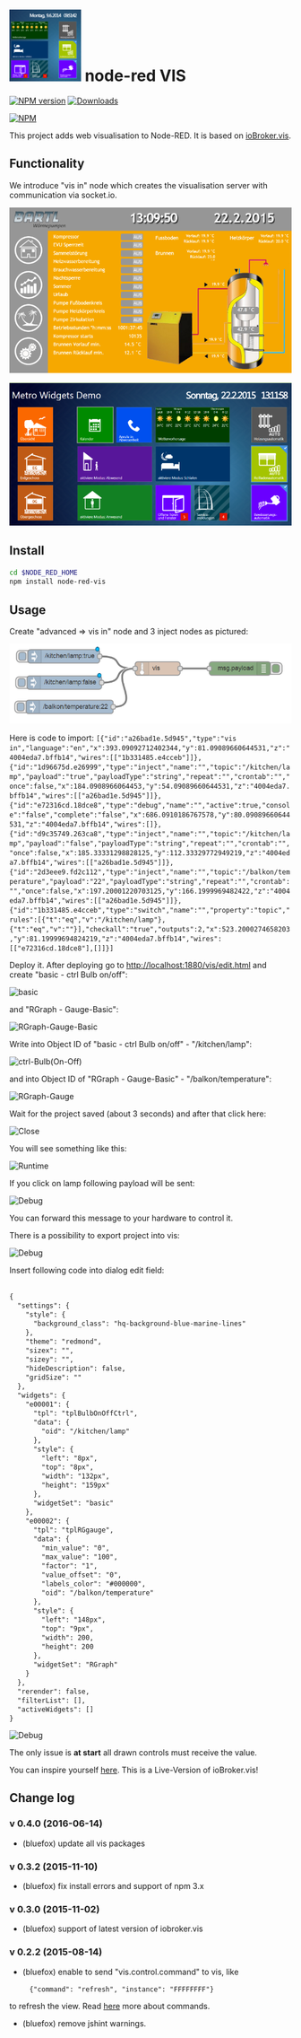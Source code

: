 ![Logo](icons/visLogo.png)
node-red VIS
============
[![NPM version](http://img.shields.io/npm/v/node-red-vis.svg)](https://www.npmjs.com/package/node-red-vis)
[![Downloads](https://img.shields.io/npm/dm/node-red-vis.svg)](https://www.npmjs.com/package/node-red-vis)

[![NPM](https://nodei.co/npm/node-red-vis.png?downloads=true)](https://nodei.co/npm/node-red-vis/)


This project adds web visualisation to Node-RED. It is based on [ioBroker.vis](https://github.com/ioBroker/ioBroker.vis).

Functionality
-------------
We introduce "vis in" node which creates the visualisation server with communication via socket.io.

![Demo interface](doc/Demo1.png)

![Demo interface](doc/Demo2.png)

Install
-------

```bash
cd $NODE_RED_HOME
npm install node-red-vis
```

Usage
--------

Create "advanced => vis in" node and 3 inject nodes as pictured:

![node-red](doc/node-red.png)

Here is code to import:
```[{"id":"a26bad1e.5d945","type":"vis in","language":"en","x":393.09092712402344,"y":81.09089660644531,"z":"4004eda7.bffb14","wires":[["1b331485.e4cceb"]]},{"id":"1d96675d.e26999","type":"inject","name":"","topic":"/kitchen/lamp","payload":"true","payloadType":"string","repeat":"","crontab":"","once":false,"x":184.0908966064453,"y":54.09089660644531,"z":"4004eda7.bffb14","wires":[["a26bad1e.5d945"]]},{"id":"e72316cd.18dce8","type":"debug","name":"","active":true,"console":"false","complete":"false","x":686.0910186767578,"y":80.09089660644531,"z":"4004eda7.bffb14","wires":[]},{"id":"d9c35749.263ca8","type":"inject","name":"","topic":"/kitchen/lamp","payload":"false","payloadType":"string","repeat":"","crontab":"","once":false,"x":185.33331298828125,"y":112.33329772949219,"z":"4004eda7.bffb14","wires":[["a26bad1e.5d945"]]},{"id":"2d3eee9.fd2c112","type":"inject","name":"","topic":"/balkon/temperature","payload":"22","payloadType":"string","repeat":"","crontab":"","once":false,"x":197.20001220703125,"y":166.1999969482422,"z":"4004eda7.bffb14","wires":[["a26bad1e.5d945"]]},{"id":"1b331485.e4cceb","type":"switch","name":"","property":"topic","rules":[{"t":"eq","v":"/kitchen/lamp"},{"t":"eq","v":""}],"checkall":"true","outputs":2,"x":523.2000274658203,"y":81.19999694824219,"z":"4004eda7.bffb14","wires":[["e72316cd.18dce8"],[]]}]```

Deploy it. After deploying go to [http://localhost:1880/vis/edit.html](http://localhost:1880/vis/edit.html) and create "basic - ctrl Bulb on/off":

![basic](doc/basic-ctrl_Bulb_on-off.png)

and "RGraph - Gauge-Basic":

![RGraph-Gauge-Basic](doc/RGraph-Gauge-Basic.png)

Write into Object ID of "basic - ctrl Bulb on/off" - "/kitchen/lamp":

![ctrl-Bulb(On-Off)](doc/ctrl-Bulb_On-Off.png)

and into Object ID of "RGraph - Gauge-Basic" - "/balkon/temperature":

![RGraph-Gauge](doc/RGraph-Gauge.png)

Wait for the project saved (about 3 seconds) and after that click here:

![Close](doc/close.png)

You will see something like this:

![Runtime](doc/index.png)

If you click on lamp following payload will be sent:

![Debug](doc/click.png)

You can forward this message to your hardware to control it.

There is a possibility to export project into vis:

![Debug](doc/Import.png)

Insert following code into dialog edit field:
<pre><code>
{
  "settings": {
    "style": {
      "background_class": "hq-background-blue-marine-lines"
    },
    "theme": "redmond",
    "sizex": "",
    "sizey": "",
    "hideDescription": false,
    "gridSize": ""
  },
  "widgets": {
    "e00001": {
      "tpl": "tplBulbOnOffCtrl",
      "data": {
        "oid": "/kitchen/lamp"
      },
      "style": {
        "left": "8px",
        "top": "8px",
        "width": "132px",
        "height": "159px"
      },
      "widgetSet": "basic"
    },
    "e00002": {
      "tpl": "tplRGgauge",
      "data": {
        "min_value": "0",
        "max_value": "100",
        "factor": "1",
        "value_offset": "0",
        "labels_color": "#000000",
        "oid": "/balkon/temperature"
      },
      "style": {
        "left": "148px",
        "top": "9px",
        "width": 200,
        "height": 200
      },
      "widgetSet": "RGraph"
    }
  },
  "rerender": false,
  "filterList": [],
  "activeWidgets": []
}
</code></pre>

![Debug](doc/Import1.png)


The only issue is **at start** all drawn controls must receive the value.

You can inspire yourself [here](https://iobroker.net:8080). This is a Live-Version of ioBroker.vis!


Change log
--------
### v 0.4.0 (2016-06-14)
* (bluefox) update all vis packages

### v 0.3.2 (2015-11-10)
* (bluefox) fix install errors and support of npm 3.x

### v 0.3.0 (2015-11-02)
* (bluefox) support of latest version of iobroker.vis 

### v 0.2.2 (2015-08-14)
* (bluefox) enable to send "vis.control.command" to vis, like 
```
     {"command": "refresh", "instance": "FFFFFFFF"}
```  
   to refresh the view. Read [here](https://github.com/ioBroker/ioBroker.vis#control-interface) more about commands.
   
* (bluefox) remove jshint warnings.